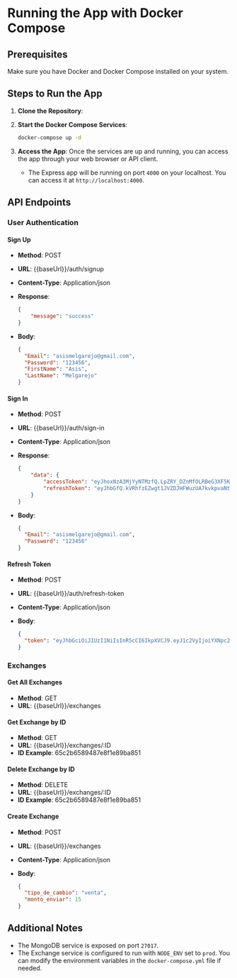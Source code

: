 # Running the App with Docker Compose

## Prerequisites

Make sure you have Docker and Docker Compose installed on your system.

## Steps to Run the App

1. **Clone the Repository**:

2. **Start the Docker Compose Services**:

   ```bash
   docker-compose up -d
   ```

3. **Access the App**:
   Once the services are up and running, you can access the app through your web browser or API client.
   - The Express app will be running on port `4000` on your localhost. You can access it at `http://localhost:4000`.

## API Endpoints

### User Authentication

#### Sign Up

- **Method**: POST
- **URL**: {{baseUrl}}/auth/signup
- **Content-Type**: Application/json
- **Response**:

  ```json
  {
      "message": "success"
  }
  ```

- **Body**:

  ```json
  {
    "Email": "asismelgarejo@gmail.com",
    "Password": "123456",
    "FirstName": "Asis",
    "LastName": "Melgarejo"
  }
  ```

#### Sign In

- **Method**: POST
- **URL**: {{baseUrl}}/auth/sign-in
- **Content-Type**: Application/json
- **Response**:

  ```json
  {
      "data": {
          "accessToken": "eyJhoxNzA3MjYyNTMzfQ.LpZRY_DZnMfOLRBeG3XF5KQ9OGl_DuL9VqPjcZRp_9M",
          "refreshToken": "eyJhbGfQ.kVRhfzEZwgt1JVZDJHFWuzUA7kvkpvaNtRoivPvEoIs"
      }
  }
  ```

- **Body**:

  ```json
  {
    "Email": "asismelgarejo@gmail.com",
    "Password": "123456"
  }
  ```

#### Refresh Token

- **Method**: POST
- **URL**: {{baseUrl}}/auth/refresh-token
- **Content-Type**: Application/json
- **Body**:

  ```json
  {
    "token": "eyJhbGciOiJIUzI1NiIsInR5cCI6IkpXVCJ9.eyJ1c2VyIjoiYXNpc21lbGdhcmVqb0BnbWFpbC5jb20iLCJpYXQiOjE3MDcyMzM3NjF9.2JmD8RUMCx5BXenu6VwKYbenAWTrbVTREqcmJ0rPDDA"
  }
  ```

### Exchanges

#### Get All Exchanges

- **Method**: GET
- **URL**: {{baseUrl}}/exchanges

#### Get Exchange by ID

- **Method**: GET
- **URL**: {{baseUrl}}/exchanges/:ID
- **ID Example**: 65c2b6589487e8f1e89ba851

#### Delete Exchange by ID

- **Method**: DELETE
- **URL**: {{baseUrl}}/exchanges/:ID
- **ID Example**: 65c2b6589487e8f1e89ba851

#### Create Exchange

- **Method**: POST
- **URL**: {{baseUrl}}/exchanges
- **Content-Type**: Application/json
- **Body**:

  ```json
  {
    "tipo_de_cambio": "venta",
    "monto_enviar": 15
  }
  ```

## Additional Notes

- The MongoDB service is exposed on port `27017`.
- The Exchange service is configured to run with `NODE_ENV` set to `prod`. You can modify the environment variables in the `docker-compose.yml` file if needed.
